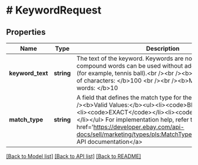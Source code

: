 # # KeywordRequest

## Properties

Name | Type | Description | Notes
------------ | ------------- | ------------- | -------------
**keyword_text** | **string** | The text of the keyword. Keywords are not case sensitive and compound words can be used without additional encoding (for example, tennis ball).&lt;br /&gt;&lt;br /&gt;&lt;b&gt;Maximum number of characters: &lt;/b&gt;100 &lt;br /&gt;&lt;br /&gt;&lt;b&gt;Maximum number of words: &lt;/b&gt;10 | [optional]
**match_type** | **string** | A field that defines the match type for the keyword.&lt;br /&gt;&lt;br /&gt;&lt;b&gt;Valid Values:&lt;/b&gt;&lt;ul&gt;&lt;li&gt;&lt;code&gt;BROAD&lt;/code&gt;&lt;/li&gt;&lt;li&gt;&lt;code&gt;EXACT&lt;/code&gt;&lt;/li&gt;&lt;li&gt;&lt;code&gt;PHRASE&lt;/code&gt;&lt;/li&gt;&lt;/ul&gt; For implementation help, refer to &lt;a href&#x3D;&#39;https://developer.ebay.com/api-docs/sell/marketing/types/pls:MatchTypeEnum&#39;&gt;eBay API documentation&lt;/a&gt; | [optional]

[[Back to Model list]](../../README.md#models) [[Back to API list]](../../README.md#endpoints) [[Back to README]](../../README.md)
